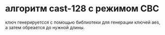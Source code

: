 # алгоритм cast-128 с режимом CBC
ключ генерируетсся с помощью библиотеки для генерации ключей aes, а затем обреается до нужной длины.
